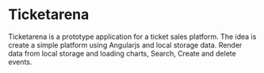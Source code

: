 # Ticketarena

Ticketarena is a prototype application for a ticket sales platform. The idea is create a simple platform using Angularjs and local storage data. Render data from local storage and loading charts, Search, Create and delete events.
